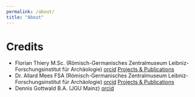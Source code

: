 ```yaml
---
permalink: /about/
title: "About"
---
```

# Credits

-   Florian Thiery M.Sc. (Römisch-Germanisches Zentralmuseum Leibniz-Forschungsinstitut für Archäologie)
    [orcid](https://orcid.org/0000-0002-3246-3531)
    [Projects & Publications](https://web.rgzm.de/no_cache/ueber-uns/team/m/florian-thiery/)
-   Dr. Allard Mees FSA (Römisch-Germanisches Zentralmuseum Leibniz-Forschungsinstitut für Archäologie)
    [orcid](https://orcid.org/0000-0002-7634-5342)
    [Projects & Publications](https://web.rgzm.de/no_cache/ueber-uns/mitarbeiterinnen/mitarbeiter-detailseite/allard-mees/)
-   Dennis Gottwald B.A. (JGU Mainz)
    [orcid](https://orcid.org/0000-0002-8761-4659)
